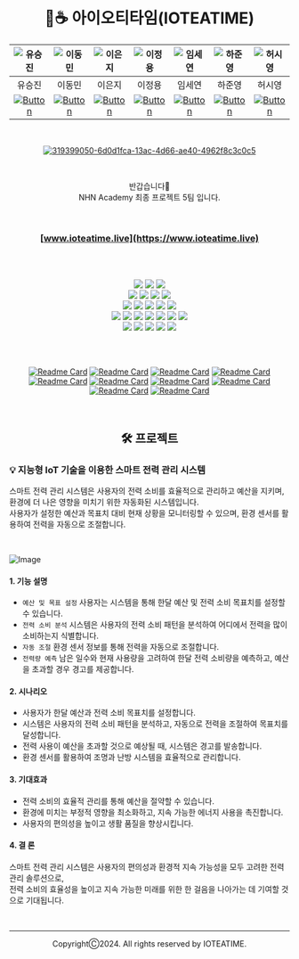 <div align=center>
  
  # 🌱☕️ 아이오티타임(IOTEATIME)

  | ![유승진](https://avatars.githubusercontent.com/u/101241360?v=4) | ![이동민](https://avatars.githubusercontent.com/u/87228426?v=4) | ![이은지](https://avatars.githubusercontent.com/u/78470571?v=4) | ![이정용](https://avatars.githubusercontent.com/u/98167706?v=4) | ![임세연](https://avatars.githubusercontent.com/u/124178635?v=4) | ![하준영](https://avatars.githubusercontent.com/u/96714243?v=4) | ![허시영](https://avatars.githubusercontent.com/u/102939647?v=4) |
  |:----:|:----:|:----:|:----:|:----:|:----:|:----:|
  | 유승진 | 이동민 | 이은지 | 이정용 | 임세연 | 하준영 | 허시영 |
  | [![Button](https://img.shields.io/badge/GitHub-181717?style=flat-square&logo=github&logoColor=white)](https://github.com/haedanui) | [![Button](https://img.shields.io/badge/GitHub-181717?style=flat-square&logo=github&logoColor=white)](https://github.com/DongMirror) | [![Button](https://img.shields.io/badge/GitHub-181717?style=flat-square&logo=github&logoColor=white)](https://github.com/siddltkfkd) | [![Button](https://img.shields.io/badge/GitHub-181717?style=flat-square&logo=github&logoColor=white)](https://github.com/jeongyongs) | [![Button](https://img.shields.io/badge/GitHub-181717?style=flat-square&logo=github&logoColor=white)](https://github.com/caboooom) | [![Button](https://img.shields.io/badge/GitHub-181717?style=flat-square&logo=github&logoColor=white)](https://github.com/codethestudent) | [![Button](https://img.shields.io/badge/GitHub-181717?style=flat-square&logo=github&logoColor=white)](https://github.com/huhsiyoung) |
  
  <br>

  [![319399050-6d0d1fca-13ac-4d66-ae40-4962f8c3c0c5](https://github.com/nhnacademy-aiot1-5/.github/assets/98167706/3d23f643-97ba-44ad-878b-e5bab3184d3b)](#)

  <br>
  
  반갑습니다👋<br>
  NHN Academy 최종 프로젝트 5팀 입니다.
  
  <br>

  ### [www.ioteatime.live](https://www.ioteatime.live)

  <br>
  <br>

  [<img src="https://img.shields.io/badge/Java-007396?style=flat-square&logo=java&logoColor=white">](#)
  [<img src="https://img.shields.io/badge/Python-3776AB?style=flat-square&logo=python&logoColor=white">](#)
  [<img src="https://img.shields.io/badge/JavaScript-F7DF1E?style=flat-square&logo=javascript&logoColor=black">](#)
  <br>
  [<img src="https://img.shields.io/badge/HTML5-E34F26?style=flat-square&logo=html5&logoColor=white">](#)
  [<img src="https://img.shields.io/badge/CSS-1572B6?style=flat-square&logo=css3&logoColor=white">](#)
  [<img src="https://img.shields.io/badge/Bootstrap-7952B3?style=flat-square&logo=bootstrap&logoColor=white">](#)
  [<img src="https://img.shields.io/badge/Thymeleaf-005F0F?style=flat-square&logo=thymeleaf&logoColor=white">](#)
  <br>
  [<img src="https://img.shields.io/badge/Spring%20Boot-6DB33F?style=flat-square&logo=springboot&logoColor=white">](#)
  [<img src="https://img.shields.io/badge/Spring%20Security-6DB33F?style=flat-square&logo=springsecurity&logoColor=white">](#)
  [<img src="https://img.shields.io/badge/Spring%20Batch-6DB33F?style=flat-square&logo=springboot&logoColor=white">](#)
  [<img src="https://img.shields.io/badge/Spring%20Cloud%20Netflix-6DB33F?style=flat-square&logo=netflix&logoColor=white">](#)
  [<img src="https://img.shields.io/badge/Spring%20Cloud%20Gateway-6DB33F?style=flat-square&logo=spring boot&logoColor=white">](#)
  <br>
  [<img src="https://img.shields.io/badge/MySQL-4479A1?style=flat-square&logo=mysql&logoColor=white">](#)
  [<img src="https://img.shields.io/badge/InfluxDB-22ADF6?style=flat-square&logo=influxdb&logoColor=white">](#)
  [<img src="https://img.shields.io/badge/Redis-BF3633?style=flat-square&logo=redis&logoColor=white">](#)
  [<img src="https://img.shields.io/badge/Mosquitto-3C5280?style=flat-square&logo=eclipsemosquitto&logoColor=white">](#)
  [<img src="https://img.shields.io/badge/Node--RED-8F0000?style=flat-square&logo=nodered&logoColor=white">](#)
  [<img src="https://img.shields.io/badge/Docker-2267E9?style=flat-square&logo=docker&logoColor=white">](#)
  [<img src="https://img.shields.io/badge/RabbitMQ-FF6600?style=flat-square&logo=rabbitmq&logoColor=white">](#)
  <br>
  [<img src="https://img.shields.io/badge/Maven-C71A36?style=flat-square&logo=apachemaven&logoColor=white">](#)
  [<img src="https://img.shields.io/badge/Git-F05032?style=flat-square&logo=git&logoColor=white">](#)
  [<img src="https://img.shields.io/badge/GitHub-181717?style=flat-square&logo=github&logoColor=white">](#)
  [<img src="https://img.shields.io/badge/NHN%20Cloud-2B5CDE?style=flat-square&logo=cloudera&logoColor=white">](#)
  [<img src="https://img.shields.io/badge/SonarQube-4E9BCD?style=flat-square&logo=sonarqube&logoColor=white">](#)
  
  <br>
  <br>

  [![Readme Card](https://github-readme-stats.vercel.app/api/pin/?username=nhnacademy-aiot1-5&repo=front-service)](https://github.com/nhnacademy-aiot1-5/front-service)
  [![Readme Card](https://github-readme-stats.vercel.app/api/pin/?username=nhnacademy-aiot1-5&repo=api-service)](https://github.com/nhnacademy-aiot1-5/api-service)
  [![Readme Card](https://github-readme-stats.vercel.app/api/pin/?username=nhnacademy-aiot1-5&repo=ai-service)](https://github.com/nhnacademy-aiot1-5/ai-service)
  [![Readme Card](https://github-readme-stats.vercel.app/api/pin/?username=nhnacademy-aiot1-5&repo=rule-engine)](https://github.com/nhnacademy-aiot1-5/rule-engine)
  [![Readme Card](https://github-readme-stats.vercel.app/api/pin/?username=nhnacademy-aiot1-5&repo=bridge-server)](https://github.com/nhnacademy-aiot1-5/bridge-server)
  [![Readme Card](https://github-readme-stats.vercel.app/api/pin/?username=nhnacademy-aiot1-5&repo=batch-server)](https://github.com/nhnacademy-aiot1-5/batch-server)
  [![Readme Card](https://github-readme-stats.vercel.app/api/pin/?username=nhnacademy-aiot1-5&repo=control-service)](https://github.com/nhnacademy-aiot1-5/control-service)
  [![Readme Card](https://github-readme-stats.vercel.app/api/pin/?username=nhnacademy-aiot1-5&repo=auth-service)](https://github.com/nhnacademy-aiot1-5/auth-service)
  [![Readme Card](https://github-readme-stats.vercel.app/api/pin/?username=nhnacademy-aiot1-5&repo=gateway-service)](https://github.com/nhnacademy-aiot1-5/gateway-service)
  [![Readme Card](https://github-readme-stats.vercel.app/api/pin/?username=nhnacademy-aiot1-5&repo=discovery-service)](https://github.com/nhnacademy-aiot1-5/discovery-service)

</div>

<br>

<div align=center>
  
  ## 🛠️ 프로젝트
  
</div>

### 💡 지능형 IoT 기술을 이용한 스마트 전력 관리 시스템

스마트 전력 관리 시스템은 사용자의 전력 소비를 효율적으로 관리하고 예산을 지키며, 환경에 더 나은 영향을 미치기 위한 자동화된 시스템입니다.<br>
사용자가 설정한 예산과 목표치 대비 현재 상황을 모니터링할 수 있으며, 환경 센서를 활용하여 전력을 자동으로 조절합니다.

<br>

![Image](https://github.com/nhnacademy-aiot1-5/.github/assets/98167706/0bc9a73c-ff2c-48c9-a087-653ab9d921e4)

#### 1. 기능 설명
- `예산 및 목표 설정` 사용자는 시스템을 통해 한달 예산 및 전력 소비 목표치를 설정할 수 있습니다.
- `전력 소비 분석` 시스템은 사용자의 전력 소비 패턴을 분석하여 어디에서 전력을 많이 소비하는지 식별합니다.
- `자동 조절` 환경 센서 정보를 통해 전력을 자동으로 조절합니다.
- `전력량 예측` 남은 일수와 현재 사용량을 고려하여 한달 전력 소비량을 예측하고, 예산을 초과할 경우 경고를 제공합니다.

#### 2. 시나리오
- 사용자가 한달 예산과 전력 소비 목표치를 설정합니다.
- 시스템은 사용자의 전력 소비 패턴을 분석하고, 자동으로 전력을 조절하여 목표치를 달성합니다.
- 전력 사용이 예산을 초과할 것으로 예상될 때, 시스템은 경고를 발송합니다.
- 환경 센서를 활용하여 조명과 난방 시스템을 효율적으로 관리합니다.

#### 3. 기대효과
- 전력 소비의 효율적 관리를 통해 예산을 절약할 수 있습니다.
- 환경에 미치는 부정적 영향을 최소화하고, 지속 가능한 에너지 사용을 촉진합니다.
- 사용자의 편의성을 높이고 생활 품질을 향상시킵니다.

#### 4. 결 론
스마트 전력 관리 시스템은 사용자의 편의성과 환경적 지속 가능성을 모두 고려한 전력 관리 솔루션으로,<br>
전력 소비의 효율성을 높이고 지속 가능한 미래를 위한 한 걸음을 나아가는 데 기여할 것으로 기대됩니다.

<br>

---
<div align=center>
CopyrightⒸ2024. All rights reserved by IOTEATIME.
</div>
